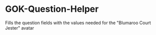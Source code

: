 # GOK-Question-Helper
Fills the question fields with the values needed for the "Blumaroo Court Jester" avatar
